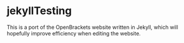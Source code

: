 # jekyllTesting

This is a port of the OpenBrackets website written in Jekyll, which will hopefully improve efficiency when editing the website.
